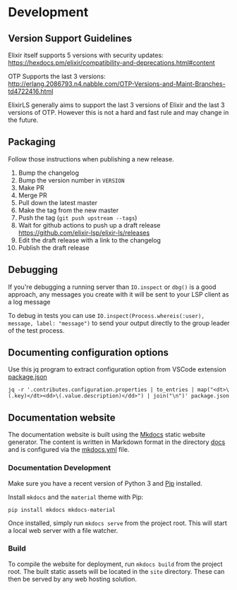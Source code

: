 # Development

## Version Support Guidelines

Elixir itself supports 5 versions with security updates:
https://hexdocs.pm/elixir/compatibility-and-deprecations.html#content

OTP Supports the last 3 versions:
http://erlang.2086793.n4.nabble.com/OTP-Versions-and-Maint-Branches-td4722416.html

ElixirLS generally aims to support the last 3 versions of Elixir and the last 3 versions of OTP. However this is not a hard and fast rule and may change in the future.

## Packaging

Follow those instructions when publishing a new release.

1. Bump the changelog
2. Bump the version number in `VERSION`
3. Make PR
4. Merge PR
5. Pull down the latest master
6. Make the tag from the new master
7. Push the tag (`git push upstream --tags`)
8. Wait for github actions to push up a draft release https://github.com/elixir-lsp/elixir-ls/releases
9. Edit the draft release with a link to the changelog
10. Publish the draft release

## Debugging

If you're debugging a running server than `IO.inspect` or `dbg()` is a good approach, any messages you create with it will be sent to your LSP client as a log message

To debug in tests you can use `IO.inspect(Process.whereis(:user), message, label: "message")` to send your output directly to the group leader of the test process.

## Documenting configuration options

Use this jq program to extract configuration option from VSCode extension [package.json](https://github.com/elixir-lsp/vscode-elixir-ls/blob/master/package.json)

```shell
jq -r '.contributes.configuration.properties | to_entries | map("<dt>\(.key)</dt><dd>\(.value.description)</dd>") | join("\n")' package.json
```

## Documentation website

The documentation website is built using the [Mkdocs](https://www.mkdocs.org) static website generator. The content is written in Markdown format in the directory [docs](./docs) and is configured via the [mkdocs.yml](./mkdocs.yml) file.

### Documentation Development

Make sure you have a recent version of Python 3 and [Pip](https://pip.readthedocs.io/en/stable/installing/) installed.

Install `mkdocs` and the `material` theme with Pip:

```shell
pip install mkdocs mkdocs-material
```

Once installed, simply run `mkdocs serve` from the project root. This will start a local web server with a file watcher.

### Build

To compile the website for deployment, run `mkdocs build` from the project root. The built static assets will be located in the `site` directory. These can then be served by any web hosting solution.
